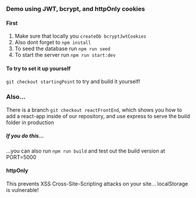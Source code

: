 ### Demo using JWT, bcrypt, and httpOnly cookies

#### First

1. Make sure that locally you `createDb bcryptJwtCookies`
2. Also dont forget to `npm install`
3. To seed the database run `npm run seed`
4. To start the server run `npm run start:dev`

#### To try to set it up yourself
```git checkout startingPoint``` to try and build it yourself!

### Also...

There is a branch `git checkout reactFrontEnd`, which shows you how to add
a react-app inside of our repository, and use express to serve the build folder
in production

##### If you do this...
...you can also run ```npm run build```  and test out the build version at PORT=5000

#### httpOnly

This prevents XSS Cross-Site-Scripting attacks on your site... localStorage is vulnerable!



